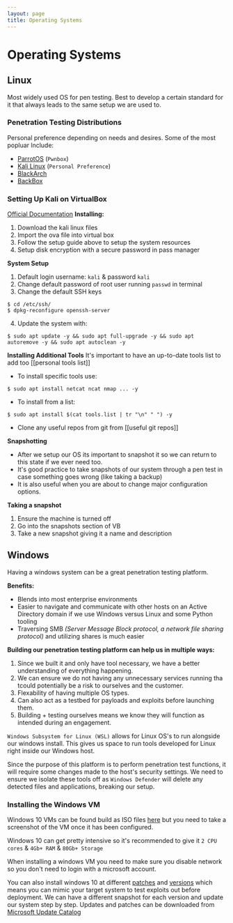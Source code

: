 ```yaml
---
layout: page
title: Operating Systems
---
```

# Operating Systems
## Linux
Most widely used OS for pen testing. Best to develop a certain standard for it that always leads to the same setup we are used to.

### Penetration Testing Distributions
Personal preference depending on needs and desires.
Some of the most popluar lnclude:
- [ParrotOS](https://www.parrotsec.org/) (`Pwnbox`)
- [Kali Linux](https://kali.org/) (`Personal Preference`)
- [BlackArch](https://blackarch.org/)
- [BackBox](https://linux.backbox.org/)

### Setting Up Kali on VirtualBox
[Official Documentation](https://www.kali.org/docs/virtualization/install-virtualbox-guest-vm/)
**Installing:**
1. Download the kali linux files
2. Import the ova file into virtual box
3. Follow the setup guide above to setup the system resources
4. Setup disk encryption with a secure password in pass manager

**System Setup**
1. Default login username: `kali` & password `kali`
2. Change default password of root user running `passwd` in terminal
3. Change the default SSH keys
```shell
$ cd /etc/ssh/
$ dpkg-reconfigure openssh-server
```
4. Update the system with:
```shell
$ sudo apt update -y && sudo apt full-upgrade -y && sudo apt autoremove -y && sudo apt autoclean -y
```

**Installing Additional Tools**
It's important to have an up-to-date tools list to add too [[personal tools list]]
- To install specific tools use:
```shell
$ sudo apt install netcat ncat nmap ... -y
```
- To install from a list:
```shell
$ sudo apt install $(cat tools.list | tr "\n" " ") -y
```
- Clone any useful repos from git from [[useful git repos]]

**Snapshotting**
- After we setup our OS its important to snapshot it so we can return to this state if we ever need too. 
- It's good practice to take snapshots of our system through a pen test in case something goes wrong (like taking a backup)
- It is also useful when you are about to change major configuration options.

**Taking a snapshot**
1. Ensure the machine is turned off
2. Go into the snapshots section of VB
3. Take a new snapshot giving it a name and description

## Windows
Having a windows system can be a great penetration testing platform.

**Benefits:**
- Blends into most enterprise environments
- Easier to navigate and communicate with other hosts on an Active Directory domain if we use Windows versus Linux and some Python tooling
- Traversing SMB *(Server Message Block protocol, a network file sharing protocol)* and utilizing shares is much easier

**Building our penetration testing platform can help us in multiple ways:**
1. Since we built it and only have tool necessary, we have a better understanding of everything happening.
2. We can ensure we do not having any unnecessary services running tha tcould potentially be a risk to ourselves and the customer.
3. Flexability of having multiple OS types.
4. Can also act as a testbed for payloads and exploits before launching them.
5. Building + testing ourselves means we know they will function as intended during an engagement.

`Windows Subsystem for Linux (WSL)` allows for Linux OS's to run alongside our windows install. This gives us space to run tools developed for Linux right inside our Windows host.

Since the purpose of this platform is to perform penetration test functions, it will require some changes made to the host's security settings. We need to ensure we isolate these tools off as `Windows Defender` will delete any detected files and applications, breaking our setup.

### Installing the Windows VM
Windows 10 VMs can be found build as ISO files [here](https://www.microsoft.com/en-gb/software-download/windows10) but you need to take a screenshot of the VM once it has been configured.

Windows 10 can get pretty intensive so it's recommended to give it `2 CPU cores` & `4Gb+ RAM` & `80Gb+ Storage`

When installing a windows VM you need to make sure you disable network so you don't need to login with a microsoft account.

You can also install windows 10 at different [patches](https://support.microsoft.com/en-us/topic/windows-10-update-history-24ea91f4-36e7-d8fd-0ddb-d79d9d0cdbda) and [versions](https://docs.microsoft.com/en-us/windows/release-health/release-information) which means you can mimic your target system to test exploits out before deployment. We can have a different snapshot for each version and update our system step by step. Updates and patches can be downloaded from [Microsoft Update Catalog](https://www.catalog.update.microsoft.com/Search.aspx?q=KB4550994)